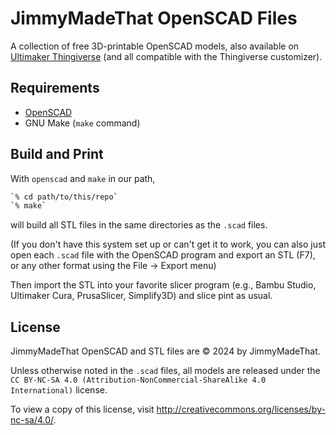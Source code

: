 # JimmyMadeThat OpenSCAD Files

A collection of free 3D-printable OpenSCAD models, also available on [Ultimaker Thingiverse](https://www.thingiverse.com/jimmymadethat/designs) (and all compatible with the Thingiverse customizer).

## Requirements

 * [OpenSCAD](https://openscad.org/)
 * GNU Make (`make` command)

## Build and Print

With `openscad` and `make` in our path,

```zsh
`% cd path/to/this/repo`
`% make`
```

will build all STL files in the same directories as the `.scad` files.

(If you don't have this system set up or can't get it to work, you can also just open each `.scad` file with the OpenSCAD program and export an STL (F7), or any other format using the File -> Export menu)

Then import the STL into your favorite slicer program (e.g., Bambu Studio, Ultimaker Cura, PrusaSlicer, Simplify3D) and slice pint as usual.

## License

JimmyMadeThat OpenSCAD and STL files are © 2024 by JimmyMadeThat.

Unless otherwise noted in the `.scad` files, all models are released under the `CC BY-NC-SA 4.0 (Attribution-NonCommercial-ShareAlike 4.0 International)` license.

To view a copy of this license, visit http://creativecommons.org/licenses/by-nc-sa/4.0/.
